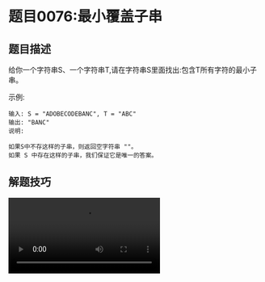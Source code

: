 # 题目0076:最小覆盖子串
## 题目描述

给你一个字符串S、一个字符串T,请在字符串S里面找出:包含T所有字符的最小子串。

示例:

```
输入: S = "ADOBECODEBANC", T = "ABC"
输出: "BANC"
说明:

如果S中不存这样的子串，则返回空字符串 ""。
如果 S 中存在这样的子串，我们保证它是唯一的答案。
```

## 解题技巧

<video src="../images/26b737d9d3cb47958fa40d9a103d06001bd6c1c96f8d821b918fbd8be9c8b4e7.mp4" controls />

* **方法一:滑动窗口**

本问题要求我们返回字符串s中包含字符串t的全部字符的最小窗口。我们称包含t的全部字母的窗口为可行窗口。

我们可以用滑动窗口的思想解决这个问题,在滑动窗口类型的问题中都会有两个指针。一个用于延伸现有窗口的r指针,和一个用于收缩窗口的l指针。在任意时刻,只有一个指针运动,而另一个保持静止。我们在s上滑动窗口,通过移动r指针不断扩张窗口。当窗口包含t全部所需的字符后,如果能收缩,我们就收缩窗口直到得到最小窗口。

![](http://assets.leetcode-cn.com/solution-static/76/76_fig1.gif)

如何判断当前的窗口包含所有t所需的字符呢?我们可以用一个哈希表表示t中所有的字符以及它们的个数,用一个哈希表动态维护窗口中所有的字符以及它们的个数,如果这个动态表中包含t的哈希表中的所有字符，并且对应的个数都不小于t的哈希表中各个字符的个数,那么当前的窗口是可行的。

注意:这里t中可能出现重复的字符,所以我们要记录字符的个数。

考虑如何优化?如果$s = {\rm XX \cdots XABCXXXX}$,$t = {\rm ABC}$,那么显然${\rm [XX \cdots XABC]}$是第一个得到的可行区间,得到这个可行区间后,我们按照收缩窗口的原则更新左边界,得到最小区间。我们其实做了一些无用的操作,就是更新右边界的时候延伸进了很多无用的$\rm X$,更新左边界的时候收缩扔掉了这些无用的$\rm X$,做了这么多无用的操作,只是为了得到短短的$\rm ABC$。没错,其实在s中,有的字符我们是不关心的,我们只关心t中出现的字符,我们可不可以先预处理s,扔掉那些t中没有出现的字符,然后再做滑动窗口呢?也许你会说,这样可能出现$\rm XXABXXC$的情况,在统计长度的时候可以扔掉前两个$\rm X$,但是不扔掉中间的$\rm X$,怎样解决这个问题呢?优化后的时空复杂度又是多少?这里代码给出没有优化的版本,以上的三个问题留给读者思考,欢迎大家在评论区给出答案哟。

代码

```c++
class Solution {
public:
    unordered_map <char, int> ori, cnt;

    bool check() {
        for (const auto &p: ori) {
            if (cnt[p.first] < p.second) {
                return false;
            }
        }
        return true;
    }

    string minWindow(string s, string t) {
        for (const auto &c: t) {
            ++ori[c];
        }

        int l = 0, r = -1;
        int len = INT_MAX, ansL = -1, ansR = -1;

        while (r < int(s.size())) {
            if (ori.find(s[++r]) != ori.end()) {
                ++cnt[s[r]];
            }
            while (check() && l <= r) {
                if (r - l + 1 < len) {
                    len = r - l + 1;
                    ansL = l;
                }
                if (ori.find(s[l]) != ori.end()) {
                    --cnt[s[l]];
                }
                ++l;
            }
        }

        return ansL == -1 ? string() : s.substr(ansL, len);
    }
};
```

复杂度分析

> 时间复杂度:最坏情况下左右指针对s的每个元素各遍历一遍,哈希表中对s中的每个元素各插入、删除一次,对t中的元素各插入一次。每次检查是否可行会遍历整个t的哈希表,哈希表的大小与字符集的大小有关,设字符集大小为C,则渐进时间复杂度为$O(C\cdot |s| + |t|)$。
> 
> 空间复杂度:这里用了两张哈希表作为辅助空间,每张哈希表最多不会存放超过字符集大小的键值对,我们设字符集大小为C，则渐进空间复杂度为O(C)。